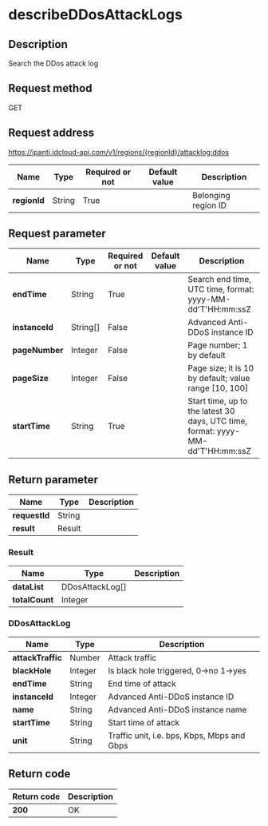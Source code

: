 # describeDDosAttackLogs


## Description
Search the DDos attack log

## Request method
GET

## Request address
https://ipanti.jdcloud-api.com/v1/regions/{regionId}/attacklog:ddos

|Name|Type|Required or not|Default value|Description|
|---|---|---|---|---|
|**regionId**|String|True||Belonging region ID|

## Request parameter
|Name|Type|Required or not|Default value|Description|
|---|---|---|---|---|
|**endTime**|String|True||Search end time, UTC time, format: yyyy-MM-dd'T'HH:mm:ssZ|
|**instanceId**|String[]|False||Advanced Anti-DDoS instance ID|
|**pageNumber**|Integer|False||Page number; 1 by default|
|**pageSize**|Integer|False||Page size; it is 10 by default; value range [10, 100]|
|**startTime**|String|True||Start time, up to the latest 30 days, UTC time, format: yyyy-MM-dd'T'HH:mm:ssZ|


## Return parameter
|Name|Type|Description|
|---|---|---|
|**requestId**|String||
|**result**|Result||


### <a name="Result">Result</a>
|Name|Type|Description|
|---|---|---|
|**dataList**|DDosAttackLog[]||
|**totalCount**|Integer||
### <a name="DDosAttackLog">DDosAttackLog</a>
|Name|Type|Description|
|---|---|---|
|**attackTraffic**|Number|Attack traffic|
|**blackHole**|Integer|Is black hole triggered, 0->no  1->yes|
|**endTime**|String|End time of attack|
|**instanceId**|Integer|Advanced Anti-DDoS instance ID|
|**name**|String|Advanced Anti-DDoS instance name|
|**startTime**|String|Start time of attack|
|**unit**|String|Traffic unit, i.e. bps, Kbps, Mbps and Gbps|

## Return code
|Return code|Description|
|---|---|
|**200**|OK|
